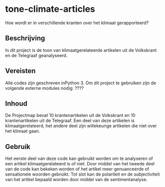 # tone-climate-articles
Hoe wordt er in verschillende kranten over het klimaat gerapporteerd?

## Beschrijving 
In dit project is de toon van klimaatgerelateerde artikelen uit de Volkskrant en de Telegraaf geanalyseerd.

## Vereisten
Alle codes zijn geschreven inPython 3. Om dit project te gebruiken zijn de volgende externe modules nodig:
????

## Inhoud
De Projectmap bevat 10 krantenartikelen uit de Volkskrant en 10 krantenartikelen uit de Telegraaf. Een deel van deze artikelen is  klimaatgerelateerd, het andere deel zijn willekeurige artikelen die niet over het klimaat gaan.

## Gebruik
Het eerste deel van deze code kan gebruikt worden om te analyseren of een artikel klimaatgerelateerd is of niet. Door middel van het tweede deel van de code kan bekeken worden of het artikel meer genuanceerde of sensationele woorden gebruikt. Tot slot kan de polariteit en de subjectiviteit van het artikel bepaald worden door middel van de sentimentanalyse.
